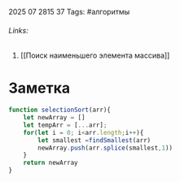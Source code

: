 2025 07 2815 37
Tags: #алгоритмы 
###### Links: 
1) [[Поиск наименьшего элемента массива]]
# Заметка
```js
function selectionSort(arr){
	let newArray = []
	let tempArr = [...arr];
	for(let i = 0; i<arr.length;i++){
		let smallest =findSmallest(arr)
		newArray.push(arr.splice(smallest,1))
	}
	return newArray
}
```